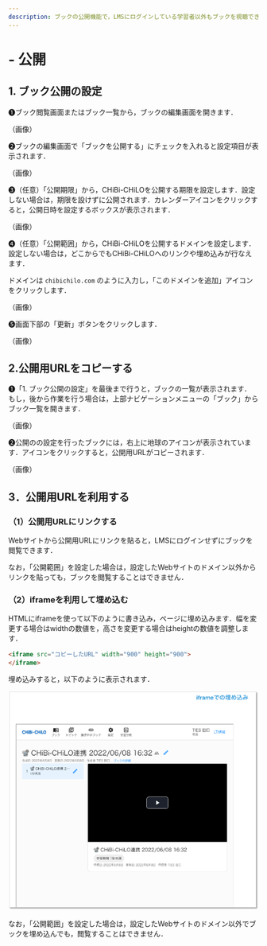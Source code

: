 ```yaml
---
description: ブックの公開機能で，LMSにログインしている学習者以外もブックを視聴できるようになります．
---
```


# - 公開

## 1. ブック公開の設定

❶ブック閲覧画面またはブック一覧から，ブックの編集画面を開きます．

（画像）

❷ブックの編集画面で「ブックを公開する」にチェックを入れると設定項目が表示されます．

（画像）

❸（任意）「公開期限」から，CHiBi-CHiLOを公開する期限を設定します．設定しない場合は，期限を設けずに公開されます．カレンダーアイコンをクリックすると，公開日時を設定するボックスが表示されます．

（画像）

❹（任意）「公開範囲」から，CHiBi-CHiLOを公開するドメインを設定します．設定しない場合は，どこからでもCHiBi-CHiLOへのリンクや埋め込みが行なえます．

ドメインは `chibichilo.com` のように入力し，「このドメインを追加」アイコンをクリックします．

（画像）

❺画面下部の「更新」ボタンをクリックします．

（画像）

## 2.公開用URLをコピーする

❶「1. ブック公開の設定」を最後まで行うと，ブックの一覧が表示されます．
もし，後から作業を行う場合は，上部ナビゲーションメニューの「ブック」からブック一覧を開きます．

（画像）

❷公開のの設定を行ったブックには，右上に地球のアイコンが表示されています．アイコンをクリックすると，公開用URLがコピーされます．

（画像）

## 3．公開用URLを利用する

### （1）公開用URLにリンクする

Webサイトから公開用URLにリンクを貼ると，LMSにログインせずにブックを閲覧できます．

なお，「公開範囲」を設定した場合は，設定したWebサイトのドメイン以外からリンクを貼っても，ブックを閲覧することはできません．

### （2）iframeを利用して埋め込む

HTMLにiframeを使って以下のように書き込み，ページに埋め込みます．幅を変更する場合はwidthの数値を，高さを変更する場合はheightの数値を調整します．

```html
<iframe src="コピーしたURL" width="900" height="900">
</iframe>
```

埋め込みすると，以下のように表示されます．

![](<../.gitbook/assets/image (475).png>)

なお，「公開範囲」を設定した場合は，設定したWebサイトのドメイン以外でブックを埋め込んでも，閲覧することはできません．